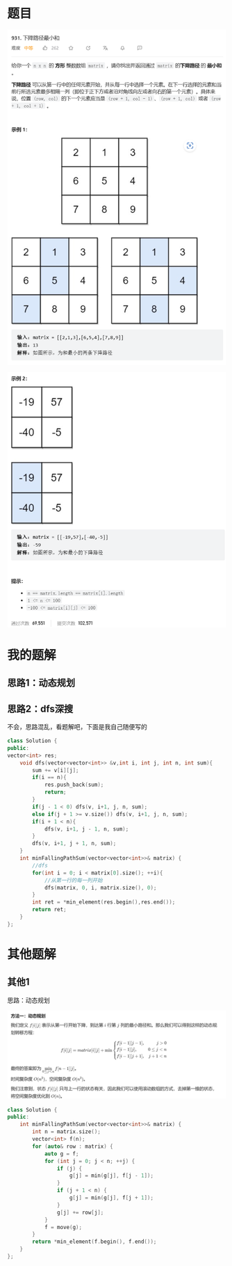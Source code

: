 # 题目

![image-20230713232141043](image/image-20230713232141043.png)

![image-20230713232153584](image/image-20230713232153584.png)

# 我的题解

## 思路1：动态规划





## 思路2：dfs深搜

不会，思路混乱，看题解吧，下面是我自己随便写的

```C++
class Solution {
public:
vector<int> res;
    void dfs(vector<vector<int>> &v,int i, int j, int n, int sum){
        sum += v[i][j];
        if(i == n){    
            res.push_back(sum);
            return;
        }
        if(j - 1 < 0) dfs(v, i+1, j, n, sum);
        else if(j + 1 >= v.size()) dfs(v, i+1, j, n, sum);
        if(i + 1 < n){
            dfs(v, i+1, j - 1, n, sum);
        }
        dfs(v, i+1, j + 1, n, sum);
    }
    int minFallingPathSum(vector<vector<int>>& matrix) {
        //dfs
        for(int i = 0; i < matrix[0].size(); ++i){
            //从第一行的每一列开始
            dfs(matrix, 0, i, matrix.size(), 0);
        }
        int ret = *min_element(res.begin(),res.end());
        return ret;
    }
};
```





# 其他题解

## 其他1

思路：动态规划

![image-20230713234636257](image/image-20230713234636257.png)

```C++
class Solution {
public:
    int minFallingPathSum(vector<vector<int>>& matrix) {
        int n = matrix.size();
        vector<int> f(n);
        for (auto& row : matrix) {
            auto g = f;
            for (int j = 0; j < n; ++j) {
                if (j) {
                    g[j] = min(g[j], f[j - 1]);
                }
                if (j + 1 < n) {
                    g[j] = min(g[j], f[j + 1]);
                }
                g[j] += row[j];
            }
            f = move(g);
        }
        return *min_element(f.begin(), f.end());
    }
};

```























